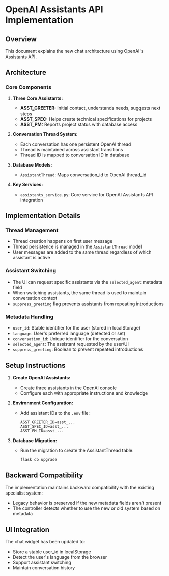 # OpenAI Assistants API Implementation

## Overview
This document explains the new chat architecture using OpenAI's Assistants API.

## Architecture

### Core Components

1. **Three Core Assistants:**
   - **ASST_GREETER:** Initial contact, understands needs, suggests next steps
   - **ASST_SPEC:** Helps create technical specifications for projects
   - **ASST_PM:** Reports project status with database access

2. **Conversation Thread System:**
   - Each conversation has one persistent OpenAI thread
   - Thread is maintained across assistant transitions
   - Thread ID is mapped to conversation ID in database

3. **Database Models:**
   - `AssistantThread`: Maps conversation_id to OpenAI thread_id

4. **Key Services:**
   - `assistants_service.py`: Core service for OpenAI Assistants API integration

## Implementation Details

### Thread Management
- Thread creation happens on first user message
- Thread persistence is managed in the `AssistantThread` model
- User messages are added to the same thread regardless of which assistant is active

### Assistant Switching
- The UI can request specific assistants via the `selected_agent` metadata field
- When switching assistants, the same thread is used to maintain conversation context
- `suppress_greeting` flag prevents assistants from repeating introductions

### Metadata Handling
- `user_id`: Stable identifier for the user (stored in localStorage)
- `language`: User's preferred language (detected or set)
- `conversation_id`: Unique identifier for the conversation
- `selected_agent`: The assistant requested by the user/UI
- `suppress_greeting`: Boolean to prevent repeated introductions

## Setup Instructions

1. **Create OpenAI Assistants:**
   - Create three assistants in the OpenAI console
   - Configure each with appropriate instructions and knowledge

2. **Environment Configuration:**
   - Add assistant IDs to the `.env` file:
     ```
     ASST_GREETER_ID=asst_...
     ASST_SPEC_ID=asst_...
     ASST_PM_ID=asst_...
     ```

3. **Database Migration:**
   - Run the migration to create the AssistantThread table:
     ```
     flask db upgrade
     ```

## Backward Compatibility
The implementation maintains backward compatibility with the existing specialist system:

- Legacy behavior is preserved if the new metadata fields aren't present
- The controller detects whether to use the new or old system based on metadata

## UI Integration
The chat widget has been updated to:
- Store a stable user_id in localStorage
- Detect the user's language from the browser
- Support assistant switching
- Maintain conversation history
